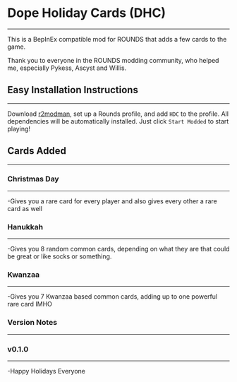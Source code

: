 # Dope Holiday Cards (DHC)
-------------------------------
This is a BepInEx compatible mod for ROUNDS that adds a few cards to the game.

Thank you to everyone in the ROUNDS modding community, who helped me, especially Pykess, Ascyst and Willis.

## Easy Installation Instructions
---------------------------------

Download [r2modman](https://rounds.thunderstore.io/package/ebkr/r2modman/), set up a Rounds profile, and add `HDC` to the profile. All dependencies will be automatically installed. Just click `Start Modded` to start playing!

## Cards Added
-------------

### Christmas Day

-----------------

-Gives you a rare card for every player and also gives every other a rare card as well

### Hanukkah

-----------------

-Gives you 8 random common cards, depending on what they are that could be great or like socks or something.

### Kwanzaa

-----------------

-Gives you 7 Kwanzaa based common cards, adding up to one powerful rare card IMHO

### Version Notes

-----------------

### v0.1.0

----------

-Happy Holidays Everyone